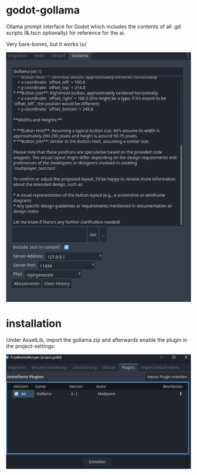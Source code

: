 # godot-gollama
Ollama prompt interface for Godot which includes the contents of all .gd scripts (&amp;.tscn optionally) for reference for the ai.

Very bare-bones, but it works \o/


![example](https://github.com/MadJaxon/godot-gollama/blob/master/example.PNG?raw=true)


# installation
Under AssetLib, import the gollama.zip and afterwards enable the plugin in the project-settings:

![enable_plugin](https://github.com/MadJaxon/godot-gollama/blob/master/enable_plugin.PNG?raw=true)
